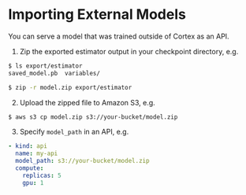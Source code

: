 # Importing External Models

You can serve a model that was trained outside of Cortex as an API.

1. Zip the exported estimator output in your checkpoint directory, e.g.

```bash
$ ls export/estimator
saved_model.pb  variables/

$ zip -r model.zip export/estimator
```

2. Upload the zipped file to Amazon S3, e.g.

```bash
$ aws s3 cp model.zip s3://your-bucket/model.zip
```

3. Specify `model_path` in an API, e.g.

```yaml
- kind: api
  name: my-api
  model_path: s3://your-bucket/model.zip
  compute:
    replicas: 5
    gpu: 1
```
